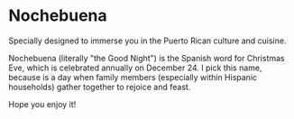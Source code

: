 # Nochebuena

Specially designed to immerse you in the Puerto Rican culture and cuisine.

Nochebuena (literally "the Good Night") is the Spanish word for Christmas Eve, which is celebrated annually on December 24. I pick this name, because is a day when family members (especially within Hispanic households) gather together to rejoice and feast. 

Hope you enjoy it!
